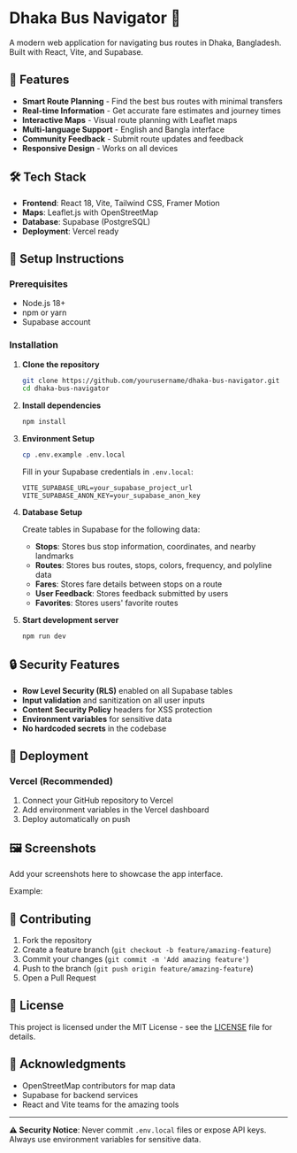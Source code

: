 # Dhaka Bus Navigator 🚌

A modern web application for navigating bus routes in Dhaka, Bangladesh. Built with React, Vite, and Supabase.

## 🚀 Features

- **Smart Route Planning** - Find the best bus routes with minimal transfers
- **Real-time Information** - Get accurate fare estimates and journey times
- **Interactive Maps** - Visual route planning with Leaflet maps
- **Multi-language Support** - English and Bangla interface
- **Community Feedback** - Submit route updates and feedback
- **Responsive Design** - Works on all devices

## 🛠️ Tech Stack

- **Frontend**: React 18, Vite, Tailwind CSS, Framer Motion
- **Maps**: Leaflet.js with OpenStreetMap
- **Database**: Supabase (PostgreSQL)
- **Deployment**: Vercel ready

## 🔧 Setup Instructions

### Prerequisites
- Node.js 18+
- npm or yarn
- Supabase account

### Installation

1. **Clone the repository**
   ```bash
   git clone https://github.com/yourusername/dhaka-bus-navigator.git
   cd dhaka-bus-navigator
   ```

2. **Install dependencies**
   ```bash
   npm install
   ```

3. **Environment Setup**
   ```bash
   cp .env.example .env.local
   ```
   
   Fill in your Supabase credentials in `.env.local`:
   ```env
   VITE_SUPABASE_URL=your_supabase_project_url
   VITE_SUPABASE_ANON_KEY=your_supabase_anon_key
   ```

4. **Database Setup**
   
   Create tables in Supabase for the following data:
   
   - **Stops**: Stores bus stop information, coordinates, and nearby landmarks
   - **Routes**: Stores bus routes, stops, colors, frequency, and polyline data
   - **Fares**: Stores fare details between stops on a route
   - **User Feedback**: Stores feedback submitted by users
   - **Favorites**: Stores users' favorite routes

5. **Start development server**
   ```bash
   npm run dev
   ```

## 🔒 Security Features

- **Row Level Security (RLS)** enabled on all Supabase tables
- **Input validation** and sanitization on all user inputs
- **Content Security Policy** headers for XSS protection
- **Environment variables** for sensitive data
- **No hardcoded secrets** in the codebase

## 📱 Deployment

### Vercel (Recommended)
1. Connect your GitHub repository to Vercel
2. Add environment variables in the Vercel dashboard
3. Deploy automatically on push

## 🖼️ Screenshots

Add your screenshots here to showcase the app interface.

Example:


## 🤝 Contributing

1. Fork the repository
2. Create a feature branch (`git checkout -b feature/amazing-feature`)
3. Commit your changes (`git commit -m 'Add amazing feature'`)
4. Push to the branch (`git push origin feature/amazing-feature`)
5. Open a Pull Request

## 📄 License

This project is licensed under the MIT License - see the [LICENSE](LICENSE) file for details.

## 🙏 Acknowledgments

- OpenStreetMap contributors for map data
- Supabase for backend services
- React and Vite teams for the amazing tools

---

**⚠️ Security Notice**: Never commit `.env.local` files or expose API keys. Always use environment variables for sensitive data.